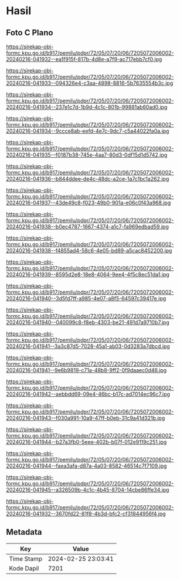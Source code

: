 # Hasil

## Foto C Plano

https://sirekap-obj-formc.kpu.go.id/b917/pemilu/pdpr/72/05/07/20/06/7205072006002-20240216-041932--ea1f915f-817b-4d8e-a7f9-ac717ebb7cf0.jpg

https://sirekap-obj-formc.kpu.go.id/b917/pemilu/pdpr/72/05/07/20/06/7205072006002-20240216-041933--094326e4-c3aa-4898-8816-5b7635554b3c.jpg

https://sirekap-obj-formc.kpu.go.id/b917/pemilu/pdpr/72/05/07/20/06/7205072006002-20240216-041934--237e1c7d-1b9d-4c1c-801b-99881ab60ad0.jpg

https://sirekap-obj-formc.kpu.go.id/b917/pemilu/pdpr/72/05/07/20/06/7205072006002-20240216-041934--9ccce8ab-eefd-4e7c-9dc7-c5a44022fa0a.jpg

https://sirekap-obj-formc.kpu.go.id/b917/pemilu/pdpr/72/05/07/20/06/7205072006002-20240216-041935--f0187b38-745e-4aa7-80d3-0df15d1d5742.jpg

https://sirekap-obj-formc.kpu.go.id/b917/pemilu/pdpr/72/05/07/20/06/7205072006002-20240216-041936--b844ddee-de4c-48dc-a2ce-1a7c1bc1a262.jpg

https://sirekap-obj-formc.kpu.go.id/b917/pemilu/pdpr/72/05/07/20/06/7205072006002-20240216-041937--43de49c8-f023-49b0-901a-e06c0f43a968.jpg

https://sirekap-obj-formc.kpu.go.id/b917/pemilu/pdpr/72/05/07/20/06/7205072006002-20240216-041938--b0ec4787-1667-4374-a1c7-fa969edbad59.jpg

https://sirekap-obj-formc.kpu.go.id/b917/pemilu/pdpr/72/05/07/20/06/7205072006002-20240216-041938--f4855ad4-58c6-4e05-bd89-a5cac8452200.jpg

https://sirekap-obj-formc.kpu.go.id/b917/pemilu/pdpr/72/05/07/20/06/7205072006002-20240216-041939--8595d2e8-18e8-4064-9ee4-4f5c8ec51da1.jpg

https://sirekap-obj-formc.kpu.go.id/b917/pemilu/pdpr/72/05/07/20/06/7205072006002-20240216-041940--3d5fd7ff-a985-4e07-a8f5-64597c39417e.jpg

https://sirekap-obj-formc.kpu.go.id/b917/pemilu/pdpr/72/05/07/20/06/7205072006002-20240216-041940--040099c8-f8eb-4303-be21-491d7a9710b7.jpg

https://sirekap-obj-formc.kpu.go.id/b917/pemilu/pdpr/72/05/07/20/06/7205072006002-20240216-041941--3a3c87d5-7028-45a1-ab03-0d3283a7dbcd.jpg

https://sirekap-obj-formc.kpu.go.id/b917/pemilu/pdpr/72/05/07/20/06/7205072006002-20240216-041941--9e6b9819-c71a-48b8-9ff2-0f9daaec0d46.jpg

https://sirekap-obj-formc.kpu.go.id/b917/pemilu/pdpr/72/05/07/20/06/7205072006002-20240216-041942--aebbdd69-09e4-46bc-b17c-ad7014ec96c7.jpg

https://sirekap-obj-formc.kpu.go.id/b917/pemilu/pdpr/72/05/07/20/06/7205072006002-20240216-041943--f030a991-10a9-47ff-b0eb-31c9a41d321b.jpg

https://sirekap-obj-formc.kpu.go.id/b917/pemilu/pdpr/72/05/07/20/06/7205072006002-20240216-041944--b27a3fb0-5eee-402b-b07f-012e9119c251.jpg

https://sirekap-obj-formc.kpu.go.id/b917/pemilu/pdpr/72/05/07/20/06/7205072006002-20240216-041944--faea3afa-d87a-4a03-8582-46514c7f7109.jpg

https://sirekap-obj-formc.kpu.go.id/b917/pemilu/pdpr/72/05/07/20/06/7205072006002-20240216-041945--a326509b-4c1c-4b45-8704-14cbe86ffe34.jpg

https://sirekap-obj-formc.kpu.go.id/b917/pemilu/pdpr/72/05/07/20/06/7205072006002-20240216-041932--3670fd22-81f8-4b3d-bfc2-cf31844956f4.jpg


## Metadata

| Key        | Value               |
| ---------- | ------------------- |
| Time Stamp | 2024-02-25 23:03:41 |
| Kode Dapil | 7201                |



